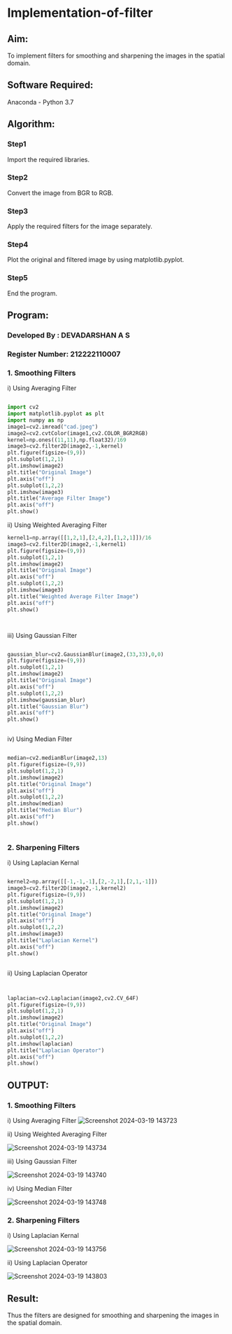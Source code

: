 # Implementation-of-filter
## Aim:
To implement filters for smoothing and sharpening the images in the spatial domain.

## Software Required:
Anaconda - Python 3.7

## Algorithm:
### Step1
Import the required libraries.


### Step2
Convert the image from BGR to RGB.


### Step3
Apply the required filters for the image separately.


### Step4
Plot the original and filtered image by using matplotlib.pyplot.


### Step5
End the program.


## Program:
### Developed By   : DEVADARSHAN A S
### Register Number: 212222110007
### 1. Smoothing Filters

i) Using Averaging Filter
```Python

import cv2
import matplotlib.pyplot as plt
import numpy as np
image1=cv2.imread("cad.jpeg")
image2=cv2.cvtColor(image1,cv2.COLOR_BGR2RGB)
kernel=np.ones((11,11),np.float32)/169
image3=cv2.filter2D(image2,-1,kernel)
plt.figure(figsize=(9,9))
plt.subplot(1,2,1)
plt.imshow(image2)
plt.title("Original Image")
plt.axis("off")
plt.subplot(1,2,2)
plt.imshow(image3)
plt.title("Average Filter Image")
plt.axis("off")
plt.show()

```
ii) Using Weighted Averaging Filter
```Python
kernel1=np.array([[1,2,1],[2,4,2],[1,2,1]])/16
image3=cv2.filter2D(image2,-1,kernel1)
plt.figure(figsize=(9,9))
plt.subplot(1,2,1)
plt.imshow(image2)
plt.title("Original Image")
plt.axis("off")
plt.subplot(1,2,2)
plt.imshow(image3)
plt.title("Weighted Average Filter Image")
plt.axis("off")
plt.show()




```
iii) Using Gaussian Filter
```Python

gaussian_blur=cv2.GaussianBlur(image2,(33,33),0,0)
plt.figure(figsize=(9,9))
plt.subplot(1,2,1)
plt.imshow(image2)
plt.title("Original Image")
plt.axis("off")
plt.subplot(1,2,2)
plt.imshow(gaussian_blur)
plt.title("Gaussian Blur")
plt.axis("off")
plt.show()



```

iv) Using Median Filter
```Python

median=cv2.medianBlur(image2,13)
plt.figure(figsize=(9,9))
plt.subplot(1,2,1)
plt.imshow(image2)
plt.title("Original Image")
plt.axis("off")
plt.subplot(1,2,2)
plt.imshow(median)
plt.title("Median Blur")
plt.axis("off")
plt.show()



```

### 2. Sharpening Filters
i) Using Laplacian Kernal
```Python

kernel2=np.array([[-1,-1,-1],[2,-2,1],[2,1,-1]])
image3=cv2.filter2D(image2,-1,kernel2)
plt.figure(figsize=(9,9))
plt.subplot(1,2,1)
plt.imshow(image2)
plt.title("Original Image")
plt.axis("off")
plt.subplot(1,2,2)
plt.imshow(image3)
plt.title("Laplacian Kernel")
plt.axis("off")
plt.show()



```
ii) Using Laplacian Operator
```Python


laplacian=cv2.Laplacian(image2,cv2.CV_64F)
plt.figure(figsize=(9,9))
plt.subplot(1,2,1)
plt.imshow(image2)
plt.title("Original Image")
plt.axis("off")
plt.subplot(1,2,2)
plt.imshow(laplacian)
plt.title("Laplacian Operator")
plt.axis("off")
plt.show()


```

## OUTPUT:
### 1. Smoothing Filters
i) Using Averaging Filter
![Screenshot 2024-03-19 143723](https://github.com/DEVADARSHAN2/Implementation-of-filter/assets/119432150/f458aacd-377e-44f7-80a6-595102f3ef02)


ii) Using Weighted Averaging Filter

![Screenshot 2024-03-19 143734](https://github.com/DEVADARSHAN2/Implementation-of-filter/assets/119432150/98df351b-196a-49ce-9db8-55b48b694181)

iii) Using Gaussian Filter

![Screenshot 2024-03-19 143740](https://github.com/DEVADARSHAN2/Implementation-of-filter/assets/119432150/4f15808c-ec5f-4e8e-b36a-7ff37d373029)

iv) Using Median Filter

![Screenshot 2024-03-19 143748](https://github.com/DEVADARSHAN2/Implementation-of-filter/assets/119432150/22fd1fec-1e5c-4701-86e0-f4d1c516857d)


### 2. Sharpening Filters

i) Using Laplacian Kernal

![Screenshot 2024-03-19 143756](https://github.com/DEVADARSHAN2/Implementation-of-filter/assets/119432150/757802db-014a-47a0-bfc3-660d422f22c8)

ii) Using Laplacian Operator

![Screenshot 2024-03-19 143803](https://github.com/DEVADARSHAN2/Implementation-of-filter/assets/119432150/21b6646d-215c-4abe-9401-8574e4506a20)

## Result:
Thus the filters are designed for smoothing and sharpening the images in the spatial domain.
